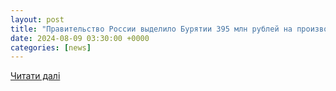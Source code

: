 ```yaml
---
layout: post
title: "Правительство России выделило Бурятии 395 млн рублей на производство БПЛА и средств РЭБ"
date: 2024-08-09 03:30:00 +0000
categories: [news]
---
```


[Читати далі](https://newbur.ru/newsdetail/pravitelstvo_rossii_vydelilo_buryatii_395_mln_rubley_na_proizvodstvo_bpla_i_sredstv_reb/)
